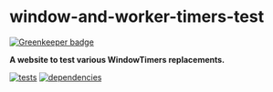 # window-and-worker-timers-test

[![Greenkeeper badge](https://badges.greenkeeper.io/chrisguttandin/window-and-worker-timers-test.svg)](https://greenkeeper.io/)

**A website to test various WindowTimers replacements.**

[![tests](https://img.shields.io/travis/chrisguttandin/window-and-worker-timers-test/master.svg?style=flat-square)](https://travis-ci.org/chrisguttandin/window-and-worker-timers-test)
[![dependencies](https://img.shields.io/david/chrisguttandin/window-and-worker-timers-test.svg?style=flat-square)](https://www.npmjs.com/package/window-and-worker-timers-test)
